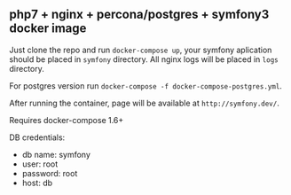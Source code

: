 ## php7 + nginx + percona/postgres + symfony3 docker image

Just clone the repo and run ```docker-compose up```, your symfony aplication should be placed in ```symfony``` directory. All nginx logs will be placed in `logs` directory.

For postgres version run ```docker-compose -f docker-compose-postgres.yml```.

After running the container, page will be available at ```http://symfony.dev/```. 

Requires docker-compose 1.6+

DB credentials:
* db name: symfony
* user: root
* password: root
* host: db
